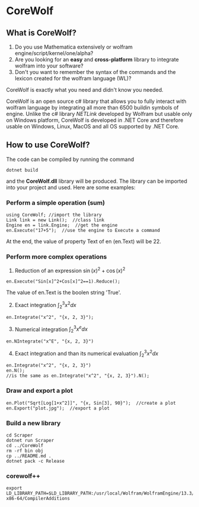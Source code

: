 # CoreWolf

## What is CoreWolf?
1. Do you use Mathematica extensively or wolfram engine/script/kernel/one/alpha?
2. Are you looking for an **easy** and **cross-platform** library to integrate wolfram into your software?
3. Don't you want to remember the syntax of the commands and the lexicon created for the wolfram language (WL)?

CoreWolf is exactly what you need and didn't know you needed.

CoreWolf is an open source c# library that allows you to fully interact with wolfram language by integrating all more than 6500 buildin symbols of engine. Unlike the c# library *NETLink* developed by Wolfram but usable only on Windows platform, CoreWolf is developed in .NET Core and therefore usable on Windows, Linux, MacOS and all OS supported by .NET Core.

## How to use CoreWolf?
The code can be compiled by running the command
```
dotnet build
```
and the **CoreWolf.dll** library will be produced.
The library can be imported into your project and used. Here are some examples:

### Perform a simple operation (sum)
```
using CoreWolf; //import the library
Link link = new Link();  //class link
Engine en = link.Engine;  //get the engine
en.Execute("17+5");  //use the engine to Execute a command
```
At the end, the value of property Text of en (en.Text) will be 22.

### Perform more complex operations
1. Reduction of an expression $\sin\left(x\right)^2+\cos\left(x\right)^2$
```
en.Execute("Sin[x]^2+Cos[x]^2==1).Reduce();
```
The value of en.Text is the boolen string 'True'.

2. Exact integration $\int_{2}^3 x^2 dx$
```
en.Integrate("x^2", "{x, 2, 3}");
```

3. Numerical integration $\int_{2}^3 x^e dx$
```
en.NIntegrate("x^E", "{x, 2, 3}")
```

4. Exact integration and than its numerical evaluation $\int_{2}^3 x^2 dx$
```
en.Integrate("x^2", "{x, 2, 3}")
en.N();
//is the same as en.Integrate("x^2", "{x, 2, 3}").N();
```

### Draw and export a plot
```
en.Plot("Sqrt[Log[1+x^2]]", "{x, Sin[3], 90}");  //create a plot
en.Export("plot.jpg");  //export a plot
```

### Build a new library
```
cd Scraper
dotnet run Scraper
cd ../CoreWolf
rm -rf bin obj
cp ../README.md .
dotnet pack -c Release
```

### corewolf++
```
export LD_LIBRARY_PATH=$LD_LIBRARY_PATH:/usr/local/Wolfram/WolframEngine/13.3/SystemFiles/Links/WSTP/DeveloperKit/Linux-x86-64/CompilerAdditions
```